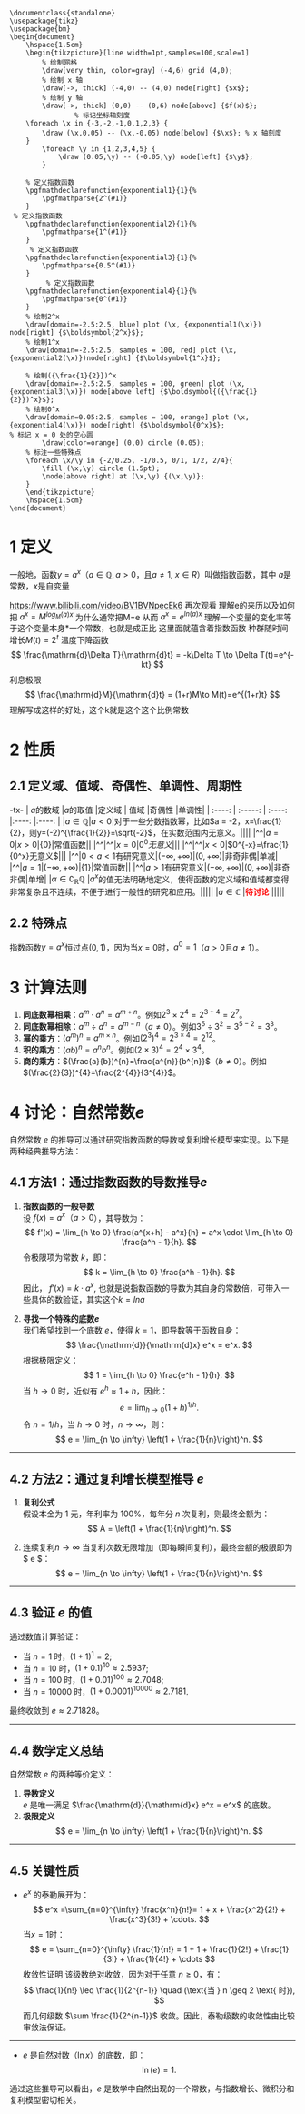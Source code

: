 
```latexsvg
\documentclass{standalone}
\usepackage{tikz}
\usepackage{bm}
\begin{document}
    \hspace{1.5cm}
    \begin{tikzpicture}[line width=1pt,samples=100,scale=1]
        % 绘制网格
        \draw[very thin, color=gray] (-4,6) grid (4,0);
        % 绘制 x 轴
        \draw[->, thick] (-4,0) -- (4,0) node[right] {$x$};
        % 绘制 y 轴
        \draw[->, thick] (0,0) -- (0,6) node[above] {$f(x)$};
                % 标记坐标轴刻度
    \foreach \x in {-3,-2,-1,0,1,2,3} {
        \draw (\x,0.05) -- (\x,-0.05) node[below] {$\x$}; % x 轴刻度
    }
	    \foreach \y in {1,2,3,4,5} {
	        \draw (0.05,\y) -- (-0.05,\y) node[left] {$\y$};
	    }

    % 定义指数函数
    \pgfmathdeclarefunction{exponential1}{1}{%
        \pgfmathparse{2^(#1)}
    }
 % 定义指数函数
    \pgfmathdeclarefunction{exponential2}{1}{%
        \pgfmathparse{1^(#1)}
    }
     % 定义指数函数
    \pgfmathdeclarefunction{exponential3}{1}{%
        \pgfmathparse{0.5^(#1)}
    }
         % 定义指数函数
    \pgfmathdeclarefunction{exponential4}{1}{%
        \pgfmathparse{0^(#1)}
    }
    % 绘制2^x
    \draw[domain=-2.5:2.5, blue] plot (\x, {exponential1(\x)}) node[right] {$\boldsymbol{2^x}$};
    % 绘制1^x
    \draw[domain=-2.5:2.5, samples = 100, red] plot (\x, {exponential2(\x)})node[right] {$\boldsymbol{1^x}$};

    % 绘制({\frac{1}{2}})^x
    \draw[domain=-2.5:2.5, samples = 100, green] plot (\x, {exponential3(\x)}) node[above left] {$\boldsymbol{({\frac{1}{2}})^x}$};
    % 绘制0^x
    \draw[domain=0.05:2.5, samples = 100, orange] plot (\x, {exponential4(\x)}) node[right] {$\boldsymbol{0^x}$};
% 标记 x = 0 处的空心圆
        \draw[color=orange] (0,0) circle (0.05);
    % 标注一些特殊点
    \foreach \x/\y in {-2/0.25, -1/0.5, 0/1, 1/2, 2/4}{
        \fill (\x,\y) circle (1.5pt);
        \node[above right] at (\x,\y) {(\x,\y)};
    }
    \end{tikzpicture}
    \hspace{1.5cm}
\end{document}
```

# 1 定义
一般地，函数$y = a^{x}$（$a\in\mathbb{Q},a>0$，且$a\neq1$, $x\in R$）叫做指数函数，其中 $a$是常数，$x$是自变量

https://www.bilibili.com/video/BV1BVNpecEk6 再次观看 理解e的来历以及如何把 $a^x=M^{log_M(a)x}$ 为什么通常把M=e 从而 $a^x=e^{ln(a)x}$
理解一个变量的变化率等于这个变量本身*一个常数，也就是成正比 这里面就蕴含着指数函数
种群随时间增长$M(t)=2^t$
温度下降函数 
$$
\frac{\mathrm{d}\Delta T}{\mathrm{d}t} = -k\Delta T \to \Delta T(t)=e^{-kt}
$$
利息极限
$$
 \frac{\mathrm{d}M}{\mathrm{d}t} = (1+r)M\to  M(t)=e^{(1+r)t}
$$
理解写成这样的好处，这个k就是这个这个比例常数
# 2 性质
## 2.1 定义域、值域、奇偶性、单调性、周期性
-tx-
| $a$的数域 |$a$的取值  |定义域 | 值域 |奇偶性 |单调性|
| :----: | :-----: | :----: |:----: |:----: |
|$a\in\mathbb{Q}$|$a<0$|对于一些分数指数幂，比如$a = -2，x=\frac{1}{2}，则y=(-2)^{\frac{1}{2}}=\sqrt{-2}$，在实数范围内无意义。||||
|^^|$a=0$|$x>0$|$\{0\}$|常值函数||
|^^|^^|$x=0$|$0^0无意义$|||
|^^|^^|$x<0$|$0^{-x}=\frac{1}{0^x}无意义$|||
|^^|$0<a<1$有研究意义|$(-\infty,+\infty)$|$(0,+\infty)$|非奇非偶|单减|
|^^|$a=1$|$(-\infty,+\infty)$|$\{1\}$|常值函数||
|^^|$a>1$有研究意义|$(-\infty,+\infty)$|$(0,+\infty)$|非奇非偶|单增|
|$\alpha\in\complement_{\mathbb{R}}\mathbb{Q}$ |$a^x$的值无法明确地定义，使得函数的定义域和值域都变得非常复杂且不连续，不便于进行一般性的研究和应用。|||||
|$a\in\mathbb{C}$ |**<span style="color:red">待讨论</span>** |||||

## 2.2 特殊点
指数函数$y = a^{x}$恒过点$(0,1)$，因为当$x = 0$时，$a^{0}=1$（$a>0$且$a\neq1$）。
# 3 计算法则
1. **同底数幂相乘**：$a^{m}\cdot a^{n}=a^{m + n}$。例如$2^{3}\times2^{4}=2^{3 + 4}=2^{7}$。
2. **同底数幂相除**：$a^{m}\div a^{n}=a^{m - n}$（$a\neq0$）。例如$3^{5}\div3^{2}=3^{5 - 2}=3^{3}$。
3. **幂的乘方**：$(a^{m})^{n}=a^{m\times n}$。例如$(2^{3})^{4}=2^{3\times4}=2^{12}$。
4. **积的乘方**：$(ab)^{n}=a^{n}b^{n}$。例如$(2\times3)^{4}=2^{4}\times3^{4}$。
5. **商的乘方**：$(\frac{a}{b})^{n}=\frac{a^{n}}{b^{n}}$（$b\neq0$）。例如$(\frac{2}{3})^{4}=\frac{2^{4}}{3^{4}}$。
# 4 讨论：自然常数$e$
自然常数 $e$ 的推导可以通过研究指数函数的导数或复利增长模型来实现。以下是两种经典推导方法：

## 4.1 方法1：通过指数函数的导数推导$e$
1. **指数函数的一般导数**  
	设 $f(x) = a^x （a > 0$），其导数为：
   $$
   f'(x) = \lim_{h \to 0} \frac{a^{x+h} - a^x}{h} = a^x \cdot \lim_{h \to 0} \frac{a^h - 1}{h}.
   $$
   令极限项为常数 $k$，即：
   $$
   k = \lim_{h \to 0} \frac{a^h - 1}{h}.
   $$
因此， $f'(x) = k \cdot a^x$, 也就是说指数函数的导数为其自身的常数倍，可带入一些具体的数验证，其实这个$k=lna$

2. **寻找一个特殊的底数$e$**  
   我们希望找到一个底数 $e$，使得 $k = 1$，即导数等于函数自身：
   $$
   \frac{\mathrm{d}}{\mathrm{d}x} e^x = e^x.
   $$
   根据极限定义：
   $$
   1 = \lim_{h \to 0} \frac{e^h - 1}{h}.
   $$
   当 $h \to 0$ 时，近似有 $e^h \approx 1 + h$，因此：
   $$
   e = \lim_{h \to 0} (1 + h)^{1/h}.
   $$
   令 $n = 1/h$，当 $h \to 0$ 时，$n \to \infty$，则：
   $$
   e = \lim_{n \to \infty} \left(1 + \frac{1}{n}\right)^n.
   $$

---

## 4.2 方法2：通过复利增长模型推导 $e$
1. **复利公式**  
   假设本金为 1 元，年利率为 100%，每年分 $n$ 次复利，则最终金额为：
   $$
   A = \left(1 + \frac{1}{n}\right)^n.
$$

1. 连续复利$n \to \infty$
   当复利次数无限增加（即每瞬间复利），最终金额的极限即为 $ e $：
   $$
   e = \lim_{n \to \infty} \left(1 + \frac{1}{n}\right)^n.
   $$
---

## 4.3 验证 $e$ 的值
通过数值计算验证：
- 当 $n = 1$ 时，$\left(1 + 1\right)^1 = 2$;
- 当 $n = 10$ 时，$\left(1 + 0.1\right)^{10} \approx 2.5937$;
- 当 $n = 100$ 时，$\left(1 + 0.01\right)^{100} \approx 2.7048$;
- 当 $n = 10000$ 时，$\left(1 + 0.0001\right)^{10000} \approx 2.7181$.

最终收敛到 $e \approx 2.71828$。

---

## 4.4 数学定义总结
自然常数 $e$ 的两种等价定义：
1. **导数定义**  
   $e$ 是唯一满足 $\frac{\mathrm{d}}{\mathrm{d}x} e^x = e^x$ 的底数。
2. **极限定义**  
   $$
   e = \lim_{n \to \infty} \left(1 + \frac{1}{n}\right)^n.
   $$

---

## 4.5 关键性质
- $e^x$ 的泰勒展开为：
  $$
  e^x =\sum_{n=0}^{\infty} \frac{x^n}{n!}= 1 + x + \frac{x^2}{2!} + \frac{x^3}{3!} + \cdots.
  $$
当$x=1$时：
$$
e = \sum_{n=0}^{\infty} \frac{1}{n!} = 1 + 1 + \frac{1}{2!} + \frac{1}{3!} + \frac{1}{4!} + \cdots
$$
收敛性证明
该级数绝对收敛，因为对于任意 $n \geq 0$，有：
$$
\frac{1}{n!} \leq \frac{1}{2^{n-1}} \quad (\text{当 } n \geq 2 \text{ 时}),
$$
而几何级数 $\sum \frac{1}{2^{n-1}}$ 收敛。因此，泰勒级数的收敛性由比较审敛法保证。

---
- $e$ 是自然对数（$\ln x$）的底数，即：
  $$
  \ln(e) = 1.
  $$

通过这些推导可以看出，$e$ 是数学中自然出现的一个常数，与指数增长、微积分和复利模型密切相关。
